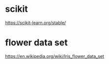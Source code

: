 # scikit
https://scikit-learn.org/stable/

# flower data set

https://en.wikipedia.org/wiki/Iris_flower_data_set